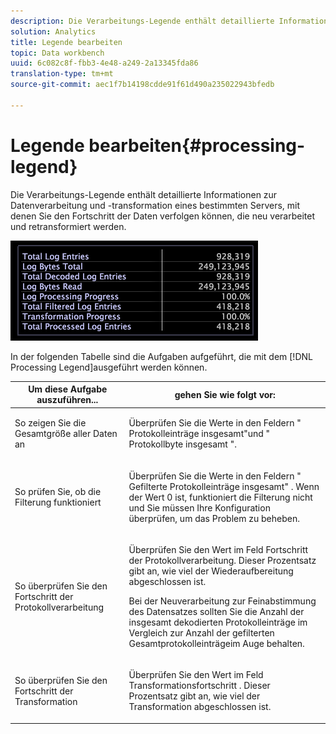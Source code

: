 ```yaml
---
description: Die Verarbeitungs-Legende enthält detaillierte Informationen zur Datenverarbeitung und -transformation eines bestimmten Servers, mit denen Sie den Fortschritt der Daten verfolgen können, die neu verarbeitet und retransformiert werden.
solution: Analytics
title: Legende bearbeiten
topic: Data workbench
uuid: 6c082c8f-fbb3-4e48-a249-2a13345fda86
translation-type: tm+mt
source-git-commit: aec1f7b14198cdde91f61d490a235022943bfedb

---
```



# Legende bearbeiten{#processing-legend}

Die Verarbeitungs-Legende enthält detaillierte Informationen zur Datenverarbeitung und -transformation eines bestimmten Servers, mit denen Sie den Fortschritt der Daten verfolgen können, die neu verarbeitet und retransformiert werden.

![](assets/vis_ProcessingLegend.png)

In der folgenden Tabelle sind die Aufgaben aufgeführt, die mit dem [!DNL Processing Legend]ausgeführt werden können.

<table id="table_6149250C44B14C44A3CB1CEF68B280C6"> 
 <thead> 
  <tr> 
   <th colname="col1" class="entry"> Um diese Aufgabe auszuführen... </th> 
   <th colname="col2" class="entry"> gehen Sie wie folgt vor: </th> 
  </tr> 
 </thead>
 <tbody> 
  <tr> 
   <td colname="col1"> <p>So zeigen Sie die Gesamtgröße aller Daten an </p> </td> 
   <td colname="col2"> <p>Überprüfen Sie die Werte in den Feldern " <span class="wintitle"> Protokolleinträge</span> insgesamt"und " <span class="wintitle"> Protokollbyte insgesamt</span> ". </p> </td> 
  </tr> 
  <tr> 
   <td colname="col1"> <p>So prüfen Sie, ob die Filterung funktioniert </p> </td> 
   <td colname="col2"> <p>Überprüfen Sie die Werte in den Feldern " <span class="wintitle"> Gefilterte Protokolleinträge insgesamt"</span> . Wenn der Wert 0 ist, funktioniert die Filterung nicht und Sie müssen Ihre Konfiguration überprüfen, um das Problem zu beheben. </p> </td> 
  </tr> 
  <tr> 
   <td colname="col1"> <p>So überprüfen Sie den Fortschritt der Protokollverarbeitung </p> </td> 
   <td colname="col2"> <p>Überprüfen Sie den Wert im Feld <span class="wintitle"> Fortschritt</span> der Protokollverarbeitung. Dieser Prozentsatz gibt an, wie viel der Wiederaufbereitung abgeschlossen ist. </p> <p>Bei der Neuverarbeitung zur Feinabstimmung des Datensatzes sollten Sie die Anzahl der <span class="wintitle"> insgesamt dekodierten Protokolleinträge</span> im Vergleich zur Anzahl der gefilterten <span class="wintitle"> Gesamtprotokolleinträge</span>im Auge behalten. </p> </td> 
  </tr> 
  <tr> 
   <td colname="col1"> <p>So überprüfen Sie den Fortschritt der Transformation </p> </td> 
   <td colname="col2"> <p>Überprüfen Sie den Wert im Feld <span class="wintitle"> Transformationsfortschritt</span> . Dieser Prozentsatz gibt an, wie viel der Transformation abgeschlossen ist. </p> </td> 
  </tr> 
 </tbody> 
</table>

